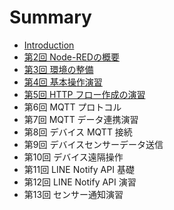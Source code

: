 # Summary

* [Introduction](README.md)
* [第2回 Node-REDの概要](lecture02/00-introduction.md)
* [第3回 環境の整備](lecture03/00-introduction.md)
* [第4回 基本操作演習](lecture04/00-introduction.md)
* [第5回 HTTP フロー作成の演習](lecture05/00-introduction.md)
* 第6回 MQTT プロトコル
* 第7回 MQTT データ連携演習
* 第8回 デバイス MQTT 接続
* 第9回 デバイスセンサーデータ送信
* 第10回 デバイス遠隔操作
* 第11回 LINE Notify API 基礎
* 第12回 LINE Notify API 演習
* 第13回 センサー通知演習